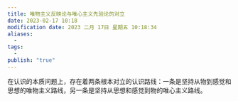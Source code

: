 ```yaml
---
title: 唯物主义反映论与唯心主义先验论的对立
date: 2023-02-17 10:18
modification date: 2023 二月 17日 星期五 10:18:34
aliases:
  - 
tags:
  - 
publish: "true"
---
```


在认识的本质问题上，存在着两条根本对立的认识路线：一条是坚持从物到感觉和思想的唯物主义路线，另一条是坚持从思想和感觉到物的唯心主义路线。

